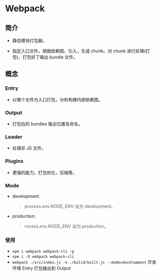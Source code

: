 # Webpack

## 简介

* 静态模块打包器。

* 指定入口文件，根据依赖图，引入，生成 chunk。对 chunk 进行处理(打包)，打包好了输出 bundle 文件。

## 概念

### Entry

* 以哪个文件为入口打包，分析构建内部依赖图。

### Output

* 打包后的 bundles 输出位置及命名。

### Loader

* 处理非 JS 文件。

### Plugins

* 更强的能力。打包优化，压缩等。

### Mode

* development:

    > process.env.NODE_ENV 设为 development。

* production:

    > rocess.env.NODE_ENV 设为 production。

### 使用

* `npm i webpack webpack-cli -g`
* `npm i -D webpack webpack-cli`
* `webpack ./src/index.js -o ./bulid/built.js --mode=development`  开发环境 Entry 打包输出到 Output

